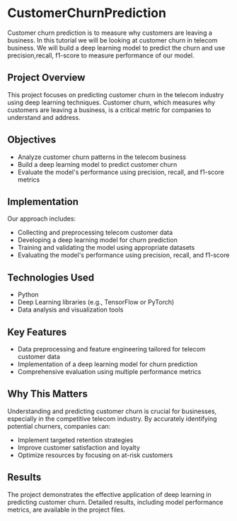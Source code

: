 # CustomerChurnPrediction
Customer churn prediction is to measure why customers are leaving a business. In this tutorial we will be looking at customer churn in telecom business. We will build a deep learning model to predict the churn and use precision,recall, f1-score to measure performance of our model.


## Project Overview
This project focuses on predicting customer churn in the telecom industry using deep learning techniques. Customer churn, which measures why customers are leaving a business, is a critical metric for companies to understand and address.

## Objectives
- Analyze customer churn patterns in the telecom business
- Build a deep learning model to predict customer churn
- Evaluate the model's performance using precision, recall, and f1-score metrics

## Implementation
Our approach includes:
- Collecting and preprocessing telecom customer data
- Developing a deep learning model for churn prediction
- Training and validating the model using appropriate datasets
- Evaluating the model's performance using precision, recall, and f1-score

## Technologies Used
- Python
- Deep Learning libraries (e.g., TensorFlow or PyTorch)
- Data analysis and visualization tools

## Key Features
- Data preprocessing and feature engineering tailored for telecom customer data
- Implementation of a deep learning model for churn prediction
- Comprehensive evaluation using multiple performance metrics

## Why This Matters
Understanding and predicting customer churn is crucial for businesses, especially in the competitive telecom industry. By accurately identifying potential churners, companies can:
- Implement targeted retention strategies
- Improve customer satisfaction and loyalty
- Optimize resources by focusing on at-risk customers

## Results
The project demonstrates the effective application of deep learning in predicting customer churn. Detailed results, including model performance metrics, are available in the project files.


